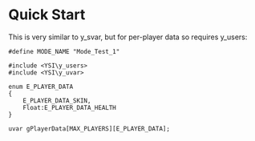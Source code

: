 # Quick Start

This is very similar to y_svar, but for per-player data so requires y_users:

```pawn
#define MODE_NAME "Mode_Test_1"

#include <YSI\y_users>
#include <YSI\y_uvar>

enum E_PLAYER_DATA
{
    E_PLAYER_DATA_SKIN,
    Float:E_PLAYER_DATA_HEALTH
}

uvar gPlayerData[MAX_PLAYERS][E_PLAYER_DATA];
```
